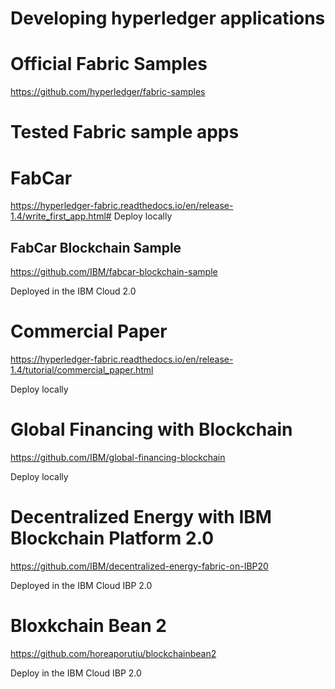 # Developing hyperledger applications

# Official Fabric Samples

https://github.com/hyperledger/fabric-samples

# Tested Fabric sample apps

# FabCar
  https://hyperledger-fabric.readthedocs.io/en/release-1.4/write_first_app.html#
  Deploy locally

## FabCar Blockchain Sample
  
  https://github.com/IBM/fabcar-blockchain-sample
  
  Deployed in the IBM Cloud 2.0


# Commercial Paper

https://hyperledger-fabric.readthedocs.io/en/release-1.4/tutorial/commercial_paper.html

Deploy locally

# Global Financing with Blockchain

https://github.com/IBM/global-financing-blockchain

Deploy locally

# Decentralized Energy with IBM Blockchain Platform 2.0

https://github.com/IBM/decentralized-energy-fabric-on-IBP20

Deployed in the IBM Cloud IBP 2.0

# Bloxkchain Bean 2

https://github.com/horeaporutiu/blockchainbean2

Deploy in the IBM Cloud IBP 2.0
